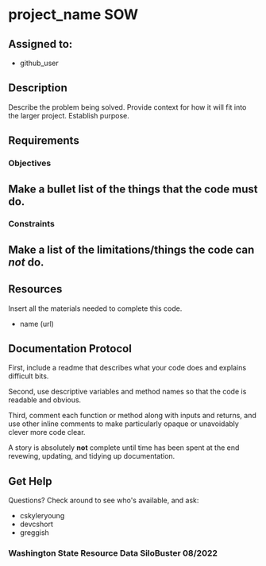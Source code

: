 # project_name SOW


## Assigned to:
- github_user

## Description
Describe the problem being solved. Provide context for how it will fit into the larger project. Establish purpose.

## Requirements

### Objectives
Make a bullet list of the things that the code must do.
- 

### Constraints
Make a list of the limitations/things the code can _not_ do.
- 

## Resources
Insert all the materials needed to complete this code.
- name (url)

## Documentation Protocol
First, include a readme that describes what your code does and explains difficult bits.

Second, use descriptive variables and method names so that the code is readable and obvious.

Third, comment each function or method along with inputs and returns, and use other inline comments to make particularly opaque or unavoidably clever more code clear.

A story is absolutely __not__ complete until time has been spent at the end revewing, updating, and tidying up documentation.

## Get Help
Questions? Check around to see who's available, and ask:
- cskyleryoung
- devcshort
- greggish

### Washington State Resource Data SiloBuster 08/2022